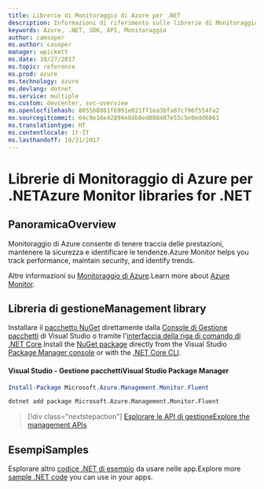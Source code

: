 ```yaml
---
title: Librerie di Monitoraggio di Azure per .NET
description: Informazioni di riferimento sulle librerie di Monitoraggio di Azure per .NET
keywords: Azure, .NET, SDK, API, Monitoraggio
author: camsoper
ms.author: casoper
manager: wpickett
ms.date: 10/27/2017
ms.topic: reference
ms.prod: azure
ms.technology: azure
ms.devlang: dotnet
ms.service: multiple
ms.custom: devcenter, svc-overview
ms.openlocfilehash: 8055b8861f6991e021ff1ea3bfa87cf96f554fa2
ms.sourcegitcommit: 64c9e16e42894e8db8ed088487e55c5e0edd6861
ms.translationtype: HT
ms.contentlocale: it-IT
ms.lasthandoff: 10/31/2017
---
```

# <a name="azure-monitor-libraries-for-net"></a><span data-ttu-id="a7dad-104">Librerie di Monitoraggio di Azure per .NET</span><span class="sxs-lookup"><span data-stu-id="a7dad-104">Azure Monitor libraries for .NET</span></span>

## <a name="overview"></a><span data-ttu-id="a7dad-105">Panoramica</span><span class="sxs-lookup"><span data-stu-id="a7dad-105">Overview</span></span>

<span data-ttu-id="a7dad-106">Monitoraggio di Azure consente di tenere traccia delle prestazioni, mantenere la sicurezza e identificare le tendenze.</span><span class="sxs-lookup"><span data-stu-id="a7dad-106">Azure Monitor helps you track performance, maintain security, and identify trends.</span></span>

<span data-ttu-id="a7dad-107">Altre informazioni su [Monitoraggio di Azure](/azure/monitoring-and-diagnostics/).</span><span class="sxs-lookup"><span data-stu-id="a7dad-107">Learn more about [Azure Monitor](/azure/monitoring-and-diagnostics/).</span></span>   

## <a name="management-library"></a><span data-ttu-id="a7dad-108">Libreria di gestione</span><span class="sxs-lookup"><span data-stu-id="a7dad-108">Management library</span></span>

<span data-ttu-id="a7dad-109">Installare il [pacchetto NuGet](https://www.nuget.org/packages/Microsoft.Azure.Management.Monitor.Fluent) direttamente dalla [Console di Gestione pacchetti][PackageManager] di Visual Studio o tramite l'[interfaccia della riga di comando di .NET Core][DotNetCLI].</span><span class="sxs-lookup"><span data-stu-id="a7dad-109">Install the [NuGet package](https://www.nuget.org/packages/Microsoft.Azure.Management.Monitor.Fluent) directly from the Visual Studio [Package Manager console][PackageManager] or with the [.NET Core CLI][DotNetCLI].</span></span>

#### <a name="visual-studio-package-manager"></a><span data-ttu-id="a7dad-110">Visual Studio - Gestione pacchetti</span><span class="sxs-lookup"><span data-stu-id="a7dad-110">Visual Studio Package Manager</span></span>

```powershell
Install-Package Microsoft.Azure.Management.Monitor.Fluent
```

```bash
dotnet add package Microsoft.Azure.Management.Monitor.Fluent
```

> [!div class="nextstepaction"]
> [<span data-ttu-id="a7dad-111">Esplorare le API di gestione</span><span class="sxs-lookup"><span data-stu-id="a7dad-111">Explore the management APIs</span></span>](/dotnet/api/overview/azure/monitor/management)

## <a name="samples"></a><span data-ttu-id="a7dad-112">Esempi</span><span class="sxs-lookup"><span data-stu-id="a7dad-112">Samples</span></span>

<span data-ttu-id="a7dad-113">Esplorare altro [codice .NET di esempio](https://azure.microsoft.com/resources/samples/?platform=dotnet) da usare nelle app.</span><span class="sxs-lookup"><span data-stu-id="a7dad-113">Explore more [sample .NET code](https://azure.microsoft.com/resources/samples/?platform=dotnet) you can use in your apps.</span></span>

[PackageManager]: https://docs.microsoft.com/nuget/tools/package-manager-console
[DotNetCLI]: https://docs.microsoft.com/dotnet/core/tools/dotnet-add-package